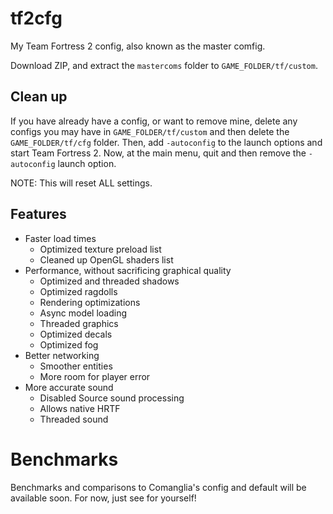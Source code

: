 # tf2cfg
My Team Fortress 2 config, also known as the master comfig.

Download ZIP, and extract the `mastercoms` folder to `GAME_FOLDER/tf/custom`.

## Clean up

If you have already have a config, or want to remove mine, delete any configs you may have in `GAME_FOLDER/tf/custom` and then delete the `GAME_FOLDER/tf/cfg` folder. Then, add `-autoconfig` to the launch options and start Team Fortress 2. Now, at the main menu, quit and then remove the `-autoconfig` launch option.

NOTE: This will reset ALL settings.

## Features

* Faster load times
  * Optimized texture preload list
  * Cleaned up OpenGL shaders list
* Performance, without sacrificing graphical quality
  * Optimized and threaded shadows
  * Optimized ragdolls
  * Rendering optimizations
  * Async model loading
  * Threaded graphics
  * Optimized decals
  * Optimized fog
* Better networking
  * Smoother entities
  * More room for player error
* More accurate sound
  * Disabled Source sound processing
  * Allows native HRTF
  * Threaded sound

# Benchmarks

Benchmarks and comparisons to Comanglia's config and default will be available soon. For now, just see for yourself!
